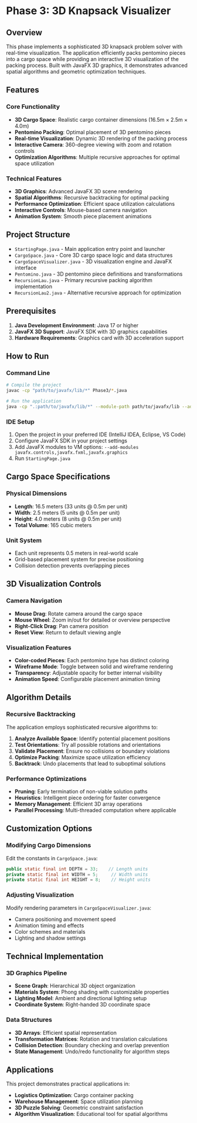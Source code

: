 # Phase 3: 3D Knapsack Visualizer

## Overview

This phase implements a sophisticated 3D knapsack problem solver with real-time visualization. The application efficiently packs pentomino pieces into a cargo space while providing an interactive 3D visualization of the packing process. Built with JavaFX 3D graphics, it demonstrates advanced spatial algorithms and geometric optimization techniques.

## Features

### Core Functionality
- **3D Cargo Space**: Realistic cargo container dimensions (16.5m × 2.5m × 4.0m)
- **Pentomino Packing**: Optimal placement of 3D pentomino pieces
- **Real-time Visualization**: Dynamic 3D rendering of the packing process
- **Interactive Camera**: 360-degree viewing with zoom and rotation controls
- **Optimization Algorithms**: Multiple recursive approaches for optimal space utilization

### Technical Features
- **3D Graphics**: Advanced JavaFX 3D scene rendering
- **Spatial Algorithms**: Recursive backtracking for optimal packing
- **Performance Optimization**: Efficient space utilization calculations
- **Interactive Controls**: Mouse-based camera navigation
- **Animation System**: Smooth piece placement animations

## Project Structure

- `StartingPage.java` - Main application entry point and launcher
- `CargoSpace.java` - Core 3D cargo space logic and data structures
- `CargoSpaceVisualizer.java` - 3D visualization engine and JavaFX interface
- `Pentomino.java` - 3D pentomino piece definitions and transformations
- `RecursionLau.java` - Primary recursive packing algorithm implementation
- `RecursionLau2.java` - Alternative recursive approach for optimization

## Prerequisites

1. **Java Development Environment**: Java 17 or higher
2. **JavaFX 3D Support**: JavaFX SDK with 3D graphics capabilities
3. **Hardware Requirements**: Graphics card with 3D acceleration support

## How to Run

### Command Line
```bash
# Compile the project
javac -cp "path/to/javafx/lib/*" Phase3/*.java

# Run the application
java -cp ".:path/to/javafx/lib/*" --module-path path/to/javafx/lib --add-modules javafx.controls,javafx.fxml,javafx.graphics Phase3.StartingPage
```

### IDE Setup
1. Open the project in your preferred IDE (IntelliJ IDEA, Eclipse, VS Code)
2. Configure JavaFX SDK in your project settings
3. Add JavaFX modules to VM options: `--add-modules javafx.controls,javafx.fxml,javafx.graphics`
4. Run `StartingPage.java`

## Cargo Space Specifications

### Physical Dimensions
- **Length**: 16.5 meters (33 units @ 0.5m per unit)
- **Width**: 2.5 meters (5 units @ 0.5m per unit)  
- **Height**: 4.0 meters (8 units @ 0.5m per unit)
- **Total Volume**: 165 cubic meters

### Unit System
- Each unit represents 0.5 meters in real-world scale
- Grid-based placement system for precise positioning
- Collision detection prevents overlapping pieces

## 3D Visualization Controls

### Camera Navigation
- **Mouse Drag**: Rotate camera around the cargo space
- **Mouse Wheel**: Zoom in/out for detailed or overview perspective
- **Right-Click Drag**: Pan camera position
- **Reset View**: Return to default viewing angle

### Visualization Features
- **Color-coded Pieces**: Each pentomino type has distinct coloring
- **Wireframe Mode**: Toggle between solid and wireframe rendering
- **Transparency**: Adjustable opacity for better internal visibility
- **Animation Speed**: Configurable placement animation timing

## Algorithm Details

### Recursive Backtracking
The application employs sophisticated recursive algorithms to:

1. **Analyze Available Space**: Identify potential placement positions
2. **Test Orientations**: Try all possible rotations and orientations
3. **Validate Placement**: Ensure no collisions or boundary violations
4. **Optimize Packing**: Maximize space utilization efficiency
5. **Backtrack**: Undo placements that lead to suboptimal solutions

### Performance Optimizations
- **Pruning**: Early termination of non-viable solution paths
- **Heuristics**: Intelligent piece ordering for faster convergence
- **Memory Management**: Efficient 3D array operations
- **Parallel Processing**: Multi-threaded computation where applicable

## Customization Options

### Modifying Cargo Dimensions
Edit the constants in `CargoSpace.java`:
```java
public static final int DEPTH = 33;    // Length units
private static final int WIDTH = 5;     // Width units  
private static final int HEIGHT = 8;    // Height units
```

### Adjusting Visualization
Modify rendering parameters in `CargoSpaceVisualizer.java`:
- Camera positioning and movement speed
- Animation timing and effects
- Color schemes and materials
- Lighting and shadow settings

## Technical Implementation

### 3D Graphics Pipeline
- **Scene Graph**: Hierarchical 3D object organization
- **Materials System**: Phong shading with customizable properties  
- **Lighting Model**: Ambient and directional lighting setup
- **Coordinate System**: Right-handed 3D coordinate space

### Data Structures
- **3D Arrays**: Efficient spatial representation
- **Transformation Matrices**: Rotation and translation calculations
- **Collision Detection**: Boundary checking and overlap prevention
- **State Management**: Undo/redo functionality for algorithm steps

## Applications

This project demonstrates practical applications in:
- **Logistics Optimization**: Cargo container packing
- **Warehouse Management**: Space utilization planning
- **3D Puzzle Solving**: Geometric constraint satisfaction
- **Algorithm Visualization**: Educational tool for spatial algorithms
